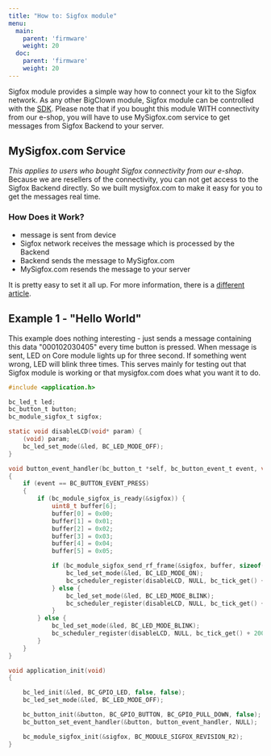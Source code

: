 ```yaml
---
title: "How to: Sigfox module"
menu:
  main:
    parent: 'firmware'
    weight: 20
  doc:
    parent: 'firmware'
    weight: 20
---
```


Sigfox module provides a simple way how to connect your kit to the Sigfox network. As any other BigClown module, Sigfox module can be controlled with the [SDK](https://sdk.bigclown.com/group__bc__module__sigfox.html). Please note that if you bought this module WITH connectivity from our e-shop, you will have to use MySigfox.com service to get messages from Sigfox Backend to your server.

## MySigfox.com Service
*This applies to users who bought Sigfox connectivity from our e-shop*. Because we are resellers of the connectivity, you can not get access to the Sigfox Backend directly. So we built mysigfox.com to make it easy for you to get the messages real time.

### How Does it Work?
- message is sent from device
- Sigfox network receives the message which is processed by the Backend
- Backend sends the message to MySigfox.com
- MySigfox.com resends the message to your server

It is pretty easy to set it all up. For more information, there is a [different article](../../tutorials/mysigfox-com-service/).


## Example 1 - "Hello World"
This example does nothing interesting - just sends a message containing this data "000102030405" every time button is pressed. When message is sent, LED on Core module lights up for three second. If something went wrong, LED will blink three times. This serves mainly for testing out that Sigfox module is working or that mysigfox.com does what you want it to do.

```c
#include <application.h>

bc_led_t led;
bc_button_t button;
bc_module_sigfox_t sigfox;

static void disableLCD(void* param) {
    (void) param;
    bc_led_set_mode(&led, BC_LED_MODE_OFF);
}

void button_event_handler(bc_button_t *self, bc_button_event_t event, void *event_param)
{
    if (event == BC_BUTTON_EVENT_PRESS)
    {
        if (bc_module_sigfox_is_ready(&sigfox)) {
            uint8_t buffer[6];
            buffer[0] = 0x00;
            buffer[1] = 0x01;
            buffer[2] = 0x02;
            buffer[3] = 0x03;
            buffer[4] = 0x04;
            buffer[5] = 0x05;

            if (bc_module_sigfox_send_rf_frame(&sigfox, buffer, sizeof(buffer))) {
                bc_led_set_mode(&led, BC_LED_MODE_ON);
                bc_scheduler_register(disableLCD, NULL, bc_tick_get() + 3000);
            } else {
                bc_led_set_mode(&led, BC_LED_MODE_BLINK);
                bc_scheduler_register(disableLCD, NULL, bc_tick_get() + 2000);
            }
        } else {
            bc_led_set_mode(&led, BC_LED_MODE_BLINK);
            bc_scheduler_register(disableLCD, NULL, bc_tick_get() + 2000);
        }
    }
}

void application_init(void)
{

    bc_led_init(&led, BC_GPIO_LED, false, false);
    bc_led_set_mode(&led, BC_LED_MODE_OFF);

    bc_button_init(&button, BC_GPIO_BUTTON, BC_GPIO_PULL_DOWN, false);
    bc_button_set_event_handler(&button, button_event_handler, NULL);

    bc_module_sigfox_init(&sigfox, BC_MODULE_SIGFOX_REVISION_R2);
}

```
